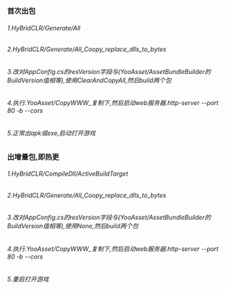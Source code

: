 ### 首次出包
###### 1.HyBridCLR/Generate/All    
###### 2.HyBridCLR/Generate/All_Coopy_replace_dlls_to_bytes
###### 3.改对AppConfig.cs的resVersion字段与(YooAsset/AssetBundleBuilder的BuildVersion值相等),使用ClearAndCopyAll,然后build两个包
###### 4.执行.YooAsset/CopyWWW_复制下,然后启动web服务器.http-server --port 80 -b --cors
###### 5.正常出apk或exe,启动打开游戏

### 出增量包,即热更
###### 1.HyBridCLR/CompileDll/ActiveBuildTarget    
###### 2.HyBridCLR/Generate/All_Coopy_replace_dlls_to_bytes
###### 3.改对AppConfig.cs的resVersion字段与(YooAsset/AssetBundleBuilder的BuildVersion值相等),使用None,然后build两个包
###### 4.执行.YooAsset/CopyWWW_复制下,然后启动web服务器.http-server --port 80 -b --cors
###### 5.重启打开游戏